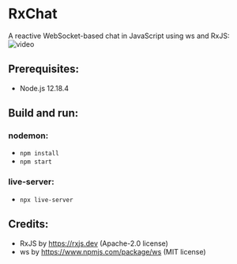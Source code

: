 # RxChat
A reactive WebSocket-based chat in JavaScript using ws and RxJS:<br/>![video](https://user-images.githubusercontent.com/62397363/88463935-d8822900-ceb6-11ea-9dab-99820a875d0e.gif)

## Prerequisites:
- Node.js 12.18.4

## Build and run:
### nodemon:
- `npm install`
- `npm start`
### live-server:
- `npx live-server`

## Credits:
- RxJS by https://rxjs.dev (Apache-2.0 license)
- ws by https://www.npmjs.com/package/ws (MIT license)
